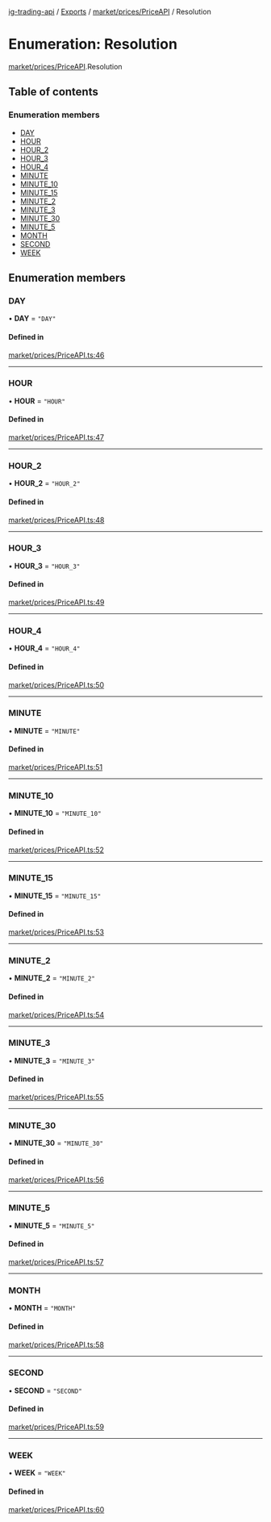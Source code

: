 [ig-trading-api](../README.md) / [Exports](../modules.md) / [market/prices/PriceAPI](../modules/market_prices_PriceAPI.md) / Resolution

# Enumeration: Resolution

[market/prices/PriceAPI](../modules/market_prices_PriceAPI.md).Resolution

## Table of contents

### Enumeration members

- [DAY](market_prices_PriceAPI.Resolution.md#day)
- [HOUR](market_prices_PriceAPI.Resolution.md#hour)
- [HOUR_2](market_prices_PriceAPI.Resolution.md#hour_2)
- [HOUR_3](market_prices_PriceAPI.Resolution.md#hour_3)
- [HOUR_4](market_prices_PriceAPI.Resolution.md#hour_4)
- [MINUTE](market_prices_PriceAPI.Resolution.md#minute)
- [MINUTE_10](market_prices_PriceAPI.Resolution.md#minute_10)
- [MINUTE_15](market_prices_PriceAPI.Resolution.md#minute_15)
- [MINUTE_2](market_prices_PriceAPI.Resolution.md#minute_2)
- [MINUTE_3](market_prices_PriceAPI.Resolution.md#minute_3)
- [MINUTE_30](market_prices_PriceAPI.Resolution.md#minute_30)
- [MINUTE_5](market_prices_PriceAPI.Resolution.md#minute_5)
- [MONTH](market_prices_PriceAPI.Resolution.md#month)
- [SECOND](market_prices_PriceAPI.Resolution.md#second)
- [WEEK](market_prices_PriceAPI.Resolution.md#week)

## Enumeration members

### DAY

• **DAY** = `"DAY"`

#### Defined in

[market/prices/PriceAPI.ts:46](https://github.com/bennycode/ig-trading-api/blob/98182c7/src/market/prices/PriceAPI.ts#L46)

---

### HOUR

• **HOUR** = `"HOUR"`

#### Defined in

[market/prices/PriceAPI.ts:47](https://github.com/bennycode/ig-trading-api/blob/98182c7/src/market/prices/PriceAPI.ts#L47)

---

### HOUR_2

• **HOUR_2** = `"HOUR_2"`

#### Defined in

[market/prices/PriceAPI.ts:48](https://github.com/bennycode/ig-trading-api/blob/98182c7/src/market/prices/PriceAPI.ts#L48)

---

### HOUR_3

• **HOUR_3** = `"HOUR_3"`

#### Defined in

[market/prices/PriceAPI.ts:49](https://github.com/bennycode/ig-trading-api/blob/98182c7/src/market/prices/PriceAPI.ts#L49)

---

### HOUR_4

• **HOUR_4** = `"HOUR_4"`

#### Defined in

[market/prices/PriceAPI.ts:50](https://github.com/bennycode/ig-trading-api/blob/98182c7/src/market/prices/PriceAPI.ts#L50)

---

### MINUTE

• **MINUTE** = `"MINUTE"`

#### Defined in

[market/prices/PriceAPI.ts:51](https://github.com/bennycode/ig-trading-api/blob/98182c7/src/market/prices/PriceAPI.ts#L51)

---

### MINUTE_10

• **MINUTE_10** = `"MINUTE_10"`

#### Defined in

[market/prices/PriceAPI.ts:52](https://github.com/bennycode/ig-trading-api/blob/98182c7/src/market/prices/PriceAPI.ts#L52)

---

### MINUTE_15

• **MINUTE_15** = `"MINUTE_15"`

#### Defined in

[market/prices/PriceAPI.ts:53](https://github.com/bennycode/ig-trading-api/blob/98182c7/src/market/prices/PriceAPI.ts#L53)

---

### MINUTE_2

• **MINUTE_2** = `"MINUTE_2"`

#### Defined in

[market/prices/PriceAPI.ts:54](https://github.com/bennycode/ig-trading-api/blob/98182c7/src/market/prices/PriceAPI.ts#L54)

---

### MINUTE_3

• **MINUTE_3** = `"MINUTE_3"`

#### Defined in

[market/prices/PriceAPI.ts:55](https://github.com/bennycode/ig-trading-api/blob/98182c7/src/market/prices/PriceAPI.ts#L55)

---

### MINUTE_30

• **MINUTE_30** = `"MINUTE_30"`

#### Defined in

[market/prices/PriceAPI.ts:56](https://github.com/bennycode/ig-trading-api/blob/98182c7/src/market/prices/PriceAPI.ts#L56)

---

### MINUTE_5

• **MINUTE_5** = `"MINUTE_5"`

#### Defined in

[market/prices/PriceAPI.ts:57](https://github.com/bennycode/ig-trading-api/blob/98182c7/src/market/prices/PriceAPI.ts#L57)

---

### MONTH

• **MONTH** = `"MONTH"`

#### Defined in

[market/prices/PriceAPI.ts:58](https://github.com/bennycode/ig-trading-api/blob/98182c7/src/market/prices/PriceAPI.ts#L58)

---

### SECOND

• **SECOND** = `"SECOND"`

#### Defined in

[market/prices/PriceAPI.ts:59](https://github.com/bennycode/ig-trading-api/blob/98182c7/src/market/prices/PriceAPI.ts#L59)

---

### WEEK

• **WEEK** = `"WEEK"`

#### Defined in

[market/prices/PriceAPI.ts:60](https://github.com/bennycode/ig-trading-api/blob/98182c7/src/market/prices/PriceAPI.ts#L60)
